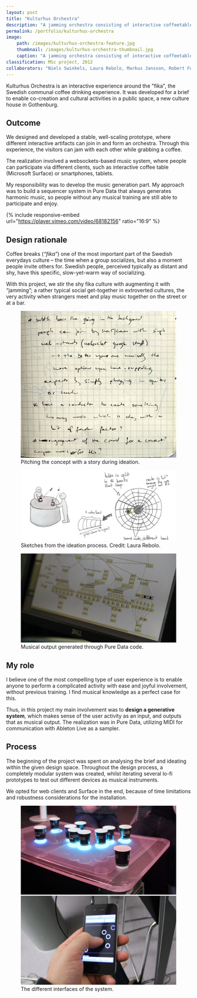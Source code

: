 ```yaml
---
layout: post
title: "Kulturhus Orchestra"
description: "A jamming orchestra consisting of interactive coffeetables and mobile devices."
permalink: /portfolio/kulturhus-orchestra
image:
    path: /images/kulturhus-orchestra-feature.jpg
    thumbnail: /images/kulturhus-orchestra-thumbnail.jpg
    caption: "A jamming orchestra consisting of interactive coffeetables and mobile devices. Photo by Peter Kun"
classification: MSc project, 2012
collaborators: "Niels Swinkels, Laura Rebolo, Markus Jansson, Robert Fohlin"
---
```


Kulturhus Orchestra is an interactive experience around the "fika", the Swedish communal coffee drinking experience. It was developed for a brief to enable co-creation and cultural activities in a public space, a new culture house in Gothenburg.

## Outcome
We designed and developed a stable, well-scaling prototype, where different interactive artifacts can join in and form an orchestra. Through this experience, the visitors can jam with each other while grabbing a coffee. 

The realization involved a websockets-based music system, where people can participate via different clients, such as interactive coffee table (Microsoft Surface) or smartphones, tablets.

My responsibility was to develop the music generation part. My approach was to build a sequencer system in Pure Data that always generates harmonic music, so people without any musical training are still able to participate and enjoy.

{% include responsive-embed url="https://player.vimeo.com/video/68182156" ratio="16:9" %}
<!-- <iframe src="//player.vimeo.com/video/68182156" width="80%" height="281" frameborder="0" webkitallowfullscreen mozallowfullscreen allowfullscreen></iframe> -->

## Design rationale
Coffee breaks (*“fika”*) one of the most important part of the Swedish everydays culture – the time when a group socializes, but also a moment people invite others for. Swedish people, perceived typically as distant and shy, have this specific, slow-yet-warm way of socializing.

With this project, we stir the shy fika culture with augmenting it with “jamming”; a rather typical social get-together in extroverted cultures, the very activity when strangers meet and play music together on the street or at a bar.

<figure>
	<a href="/images/kulturhus-orchestra-story-sketch.jpg"><img src="/images/kulturhus-orchestra-story-sketch.jpg"></a><figcaption>Pitching the concept with a story during ideation.</figcaption>
</figure>

<figure>
	<a href="/images/kulturhus-sketch.jpg"><img src="/images/kulturhus-sketch.jpg"></a><figcaption>Sketches from the ideation process. Credit: Laura Rebolo.</figcaption>
</figure>

<figure>
	<a href="/images/kulturhus-puredata.jpg"><img src="/images/kulturhus-puredata.jpg"></a><figcaption>Musical output generated through Pure Data code.</figcaption>
</figure>

## My role
I believe one of the most compelling type of user experience is to enable anyone to perform a complicated activity with ease and joyful involvement, without previous training. I find musical knowledge as a perfect case for this.

Thus, in this project my main involvement was to **design a generative system**, which makes sense of the user activity as an input, and outputs that as musical output. The realization was in Pure Data, utilizing MIDI for communication with Ableton Live as a sampler.

## Process
The beginning of the project was spent on analysing the brief and ideating within the given design space.
Throughout the design process, a completely modular system was created, whilst iterating several lo-fi prototypes to test out different devices as musical instruments.

We opted for web clients and Surface in the end, because of time limitations and robustness considerations for the installation.

<figure class="half">
	<a href="/images/kulturhus-surface.jpg"><img src="/images/kulturhus-surface.jpg"></a>
	<a href="/images/kulturhus-mobile.jpg"><img src="/images/kulturhus-mobile.jpg"></a>
	<figcaption>The different interfaces of the system.</figcaption>
</figure>
